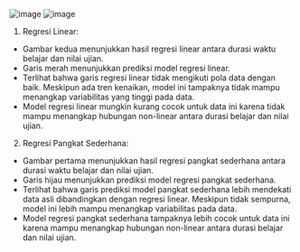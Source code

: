 ![image](https://github.com/radityawisnucn/implementasi-regresi/assets/155993318/5b71e9fa-aa8a-45f7-b0a8-da6d6520e457)
![image](https://github.com/radityawisnucn/implementasi-regresi/assets/155993318/4962090f-5bee-4430-938e-83752a6a4615)
1.	Regresi Linear:
-	Gambar kedua menunjukkan hasil regresi linear antara durasi waktu belajar dan nilai ujian.
-	Garis merah menunjukkan prediksi model regresi linear.
-	Terlihat bahwa garis regresi linear tidak mengikuti pola data dengan baik. Meskipun ada tren kenaikan, model ini tampaknya tidak mampu menangkap variabilitas yang tinggi pada data.
-	Model regresi linear mungkin kurang cocok untuk data ini karena tidak mampu menangkap hubungan non-linear antara durasi belajar dan nilai ujian.

2.	Regresi Pangkat Sederhana:
-	Gambar pertama menunjukkan hasil regresi pangkat sederhana antara durasi waktu belajar dan nilai ujian.
-	Garis hijau menunjukkan prediksi model regresi pangkat sederhana.
-	Terlihat bahwa garis prediksi model pangkat sederhana lebih mendekati data asli dibandingkan dengan regresi linear. Meskipun tidak sempurna, model ini lebih mampu menangkap variabilitas pada data.
-	Model regresi pangkat sederhana tampaknya lebih cocok untuk data ini karena mampu menangkap hubungan non-linear antara durasi belajar dan nilai ujian.
